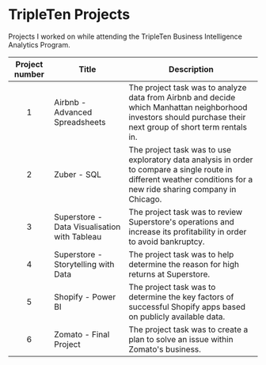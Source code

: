 # TripleTen Projects
Projects I worked on while attending the TripleTen Business Intelligence Analytics Program.


| Project number | Title | Description |
| :-----------: | ----------- |----------- |
| 1 | Airbnb - Advanced Spreadsheets | The project task was to analyze data from Airbnb and decide which Manhattan neighborhood investors should purchase their next group of short term rentals in. |
| 2 | Zuber - SQL | The project task was to use exploratory data analysis in order to compare a single route in different weather conditions for a new ride sharing company in Chicago. |
| 3 | Superstore - Data Visualisation with Tableau | The project task was to review Superstore's operations and increase its profitability in order to avoid bankruptcy. |
| 4 | Superstore - Storytelling with Data | The project task was to help determine the reason for high returns at Superstore. |
| 5 | Shopify - Power BI | The project task was to determine the key factors of successful Shopify apps based on publicly available data. |
| 6 | Zomato - Final Project | The project task was to create a plan to solve an issue within Zomato's business. |
